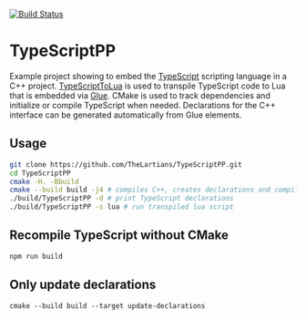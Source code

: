 [![Build Status](https://travis-ci.com/TheLartians/TypeScriptPP.svg?branch=master)](https://travis-ci.com/TheLartians/TypeScriptPP)

# TypeScriptPP

Example project showing to embed the [TypeScript](https://www.typescriptlang.org) scripting language in a C++ project.
[TypeScriptToLua](https://github.com/TypeScriptToLua/TypeScriptToLua) is used to transpile TypeScript code to Lua that is embedded via [Glue](https://github.com/TheLartians/Glue).
CMake is used to track dependencies and initialize or compile TypeScript when needed. 
Declarations for the C++ interface can be generated automatically from Glue elements.

## Usage

```bash
git clone https://github.com/TheLartians/TypeScriptPP.git
cd TypeScriptPP
cmake -H. -Bbuild
cmake --build build -j4 # compiles C++, creates declarations and compiles TypeScript sources
./build/TypeScriptPP -d # print TypeScript declarations
./build/TypeScriptPP -s lua # run transpiled lua script
```

## Recompile TypeScript without CMake

```bash
npm run build
```

## Only update declarations

```
cmake --build build --target update-declarations
```
